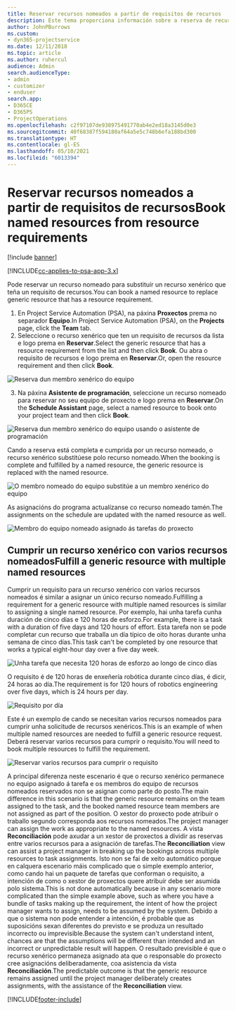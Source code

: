 ```yaml
---
title: Reservar recursos nomeados a partir de requisitos de recursos
description: Este tema proporciona información sobre a reserva de recursos nomeados para un requisito de recursos xenérico.
author: JohnPBurrows
ms.custom:
- dyn365-projectservice
ms.date: 12/11/2018
ms.topic: article
ms.author: ruhercul
audience: Admin
search.audienceType:
- admin
- customizer
- enduser
search.app:
- D365CE
- D365PS
- ProjectOperations
ms.openlocfilehash: c2f97107de938975491770ab4e2ed18a3145d0e3
ms.sourcegitcommit: 40f68387f594180af64a5e5c748b6efa188bd300
ms.translationtype: HT
ms.contentlocale: gl-ES
ms.lasthandoff: 05/10/2021
ms.locfileid: "6013394"
---
```

# <a name="book-named-resources-from-resource-requirements"></a><span data-ttu-id="dae90-103">Reservar recursos nomeados a partir de requisitos de recursos</span><span class="sxs-lookup"><span data-stu-id="dae90-103">Book named resources from resource requirements</span></span>

[!include [banner](../includes/psa-now-project-operations.md)]

[!INCLUDE[cc-applies-to-psa-app-3.x](../includes/cc-applies-to-psa-app-3x.md)]

<span data-ttu-id="dae90-104">Pode reservar un recurso nomeado para substituír un recurso xenérico que teña un requisito de recursos.</span><span class="sxs-lookup"><span data-stu-id="dae90-104">You can book a named resource to replace generic resource that has a resource requirement.</span></span>

1. <span data-ttu-id="dae90-105">En Project Service Automation (PSA), na páxina **Proxectos** prema no separador **Equipo**.</span><span class="sxs-lookup"><span data-stu-id="dae90-105">In Project Service Automation (PSA), on the **Projects** page, click the **Team** tab.</span></span>
2. <span data-ttu-id="dae90-106">Seleccione o recurso xenérico que ten un requisito de recursos da lista e logo prema en **Reservar**.</span><span class="sxs-lookup"><span data-stu-id="dae90-106">Select the generic resource that has a resource requirement from the list and then click **Book**.</span></span> <span data-ttu-id="dae90-107">Ou abra o requisito de recursos e logo prema en **Reservar**.</span><span class="sxs-lookup"><span data-stu-id="dae90-107">Or, open the resource requirement and then click **Book**.</span></span>


![Reserva dun membro xenérico do equipo](media/RM-how-to-14.png)


3. <span data-ttu-id="dae90-109">Na páxina **Asistente de programación**, seleccione un recurso nomeado para reservar no seu equipo de proxecto e logo prema en **Reservar**.</span><span class="sxs-lookup"><span data-stu-id="dae90-109">On the **Schedule Assistant** page, select a named resource to book onto your project team and then click **Book**.</span></span>

![Reserva dun membro xenérico do equipo usando o asistente de programación](media/RM-how-to-15.png)

<span data-ttu-id="dae90-111">Cando a reserva está completa e cumprida por un recurso nomeado, o recurso xenérico substitúese polo recurso nomeado.</span><span class="sxs-lookup"><span data-stu-id="dae90-111">When the booking is complete and fulfilled by a named resource, the generic resource is replaced with the named resource.</span></span>

![O membro nomeado do equipo substitúe a un membro xenérico do equipo](media/RM-how-to-16.png)

<span data-ttu-id="dae90-113">As asignacións do programa actualízanse co recurso nomeado tamén.</span><span class="sxs-lookup"><span data-stu-id="dae90-113">The assignments on the schedule are updated with the named resource as well.</span></span>

![Membro do equipo nomeado asignado ás tarefas do proxecto](media/RM-how-to-17.png)

## <a name="fulfill-a-generic-resource-with-multiple-named-resources"></a><span data-ttu-id="dae90-115">Cumprir un recurso xenérico con varios recursos nomeados</span><span class="sxs-lookup"><span data-stu-id="dae90-115">Fulfill a generic resource with multiple named resources</span></span>
<span data-ttu-id="dae90-116">Cumprir un requisito para un recurso xenérico con varios recursos nomeados é similar a asignar un único recurso nomeado.</span><span class="sxs-lookup"><span data-stu-id="dae90-116">Fulfilling a requirement for a generic resource with multiple named resources is similar to assigning a single named resource.</span></span> <span data-ttu-id="dae90-117">Por exemplo, hai unha tarefa cunha duración de cinco días e 120 horas de esforzo.</span><span class="sxs-lookup"><span data-stu-id="dae90-117">For example, there is a task with a duration of five days and 120 hours of effort.</span></span> <span data-ttu-id="dae90-118">Esta tarefa non se pode completar cun recurso que traballa un día típico de oito horas durante unha semana de cinco días.</span><span class="sxs-lookup"><span data-stu-id="dae90-118">This task can't be completed by one resource that works a typical eight-hour day over a five day week.</span></span> 

![Unha tarefa que necesita 120 horas de esforzo ao longo de cinco días](media/RM-how-to-21.png)

<span data-ttu-id="dae90-120">O requisito é de 120 horas de enxeñería robótica durante cinco días, é dicir, 24 horas ao día.</span><span class="sxs-lookup"><span data-stu-id="dae90-120">The requirement is for 120 hours of robotics engineering over five days, which is 24 hours per day.</span></span>

![Requisito por día](media/RM-how-to-22.png)

<span data-ttu-id="dae90-122">Este é un exemplo de cando se necesitan varios recursos nomeados para cumprir unha solicitude de recursos xenéricos.</span><span class="sxs-lookup"><span data-stu-id="dae90-122">This is an example of when multiple named resources are needed to fulfill a generic resource request.</span></span> <span data-ttu-id="dae90-123">Deberá reservar varios recursos para cumprir o requisito.</span><span class="sxs-lookup"><span data-stu-id="dae90-123">You will need to book multiple resources to fulfill the requirement.</span></span>

![Reservar varios recursos para cumprir o requisito](media/RM-how-to-23.png)

<span data-ttu-id="dae90-125">A principal diferenza neste escenario é que o recurso xenérico permanece no equipo asignado á tarefa e os membros do equipo de recursos nomeados reservados non se asignan como parte do posto.</span><span class="sxs-lookup"><span data-stu-id="dae90-125">The main difference in this scenario is that the generic resource remains on the team assigned to the task, and the booked named resource team members are not assigned as part of the position.</span></span> <span data-ttu-id="dae90-126">O xestor do proxecto pode atribuír o traballo segundo corresponda aos recursos nomeados.</span><span class="sxs-lookup"><span data-stu-id="dae90-126">The project manager can assign the work as appropriate to the named resources.</span></span> <span data-ttu-id="dae90-127">A vista **Reconciliación** pode axudar a un xestor de proxectos a dividir as reservas entre varios recursos para a asignación de tarefas.</span><span class="sxs-lookup"><span data-stu-id="dae90-127">The **Reconciliation** view can assist a project manager in breaking up the bookings across multiple resources to task assignments.</span></span> <span data-ttu-id="dae90-128">Isto non se fai de xeito automático porque en calquera escenario máis complicado que o simple exemplo anterior, como cando hai un paquete de tarefas que conforman o requisito, a intención de como o xestor de proxectos quere atribuír debe ser asumida polo sistema.</span><span class="sxs-lookup"><span data-stu-id="dae90-128">This is not done automatically because in any scenario more complicated than the simple example above, such as where you have a bundle of tasks making up the requirement, the intent of how the project manager wants to assign, needs to be assumed by the system.</span></span> <span data-ttu-id="dae90-129">Debido a que o sistema non pode entender a intención, é probable que as suposicións sexan diferentes do previsto e se produza un resultado incorrecto ou imprevisible.</span><span class="sxs-lookup"><span data-stu-id="dae90-129">Because the system can't understand intent, chances are that the assumptions will be different than intended and an incorrect or unpredictable result will happen.</span></span> <span data-ttu-id="dae90-130">O resultado previsible é que o recurso xenérico permaneza asignado ata que o responsable do proxecto cree asignacións deliberadamente, coa asistencia da vista **Reconciliación**.</span><span class="sxs-lookup"><span data-stu-id="dae90-130">The predictable outcome is that the generic resource remains assigned until the project manager deliberately creates assignments, with the assistance of the **Reconciliation** view.</span></span>




[!INCLUDE[footer-include](../includes/footer-banner.md)]